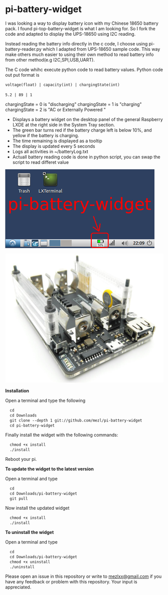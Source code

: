# pi-battery-widget

I was looking a way to display battery icon with my Chinese 18650 battery pack.
I found pi-top-battery-widget is what I am looking for. So I fork the code and adapted to display
the UPS-18650 using I2C reading.

Instead reading the battery info directly in the c code, I choose using pi-battery-reader.py which I 
adapted from UPS-18650 sample code. This way make others much easier to using their own method to read 
battery info from other method(e.g I2C,SPI,USB,UART).

The C code whihc execute python code to read battery values.
Python code out put format is 
```
voltage(float) | capacity(int) | chargingState(int) 

5.2 | 89 | 1
```
chargingState = 0 is "discharging"
chargingState = 1 is "charging"
chargingState = 2 is "AC or Externally Powered "
 

- Displays a battery widget on the desktop panel of the general Raspberry LXDE at the right side
in the System Tray section.
- The green bar turns red if the battery charge left is below 10%, and yellow if the
battery is charging.
- The time remaining is displayed as a tooltip
- The display is updated every 5 seconds
- Logs all activities in ~/batteryLog.txt
- Actuall battery reading code is done in python script, you can swap the script to read differet value

![Alt text](icon.png?raw=true "panel with battery widget")

![Alt text](UPS-18650.png?raw=true "Chinese 18650 battery Pi UPS")



**Installation**

Open a terminal and type the following

```
  cd
  cd Downloads
  git clone --depth 1 git://github.com/mezl/pi-battery-widget
  cd pi-battery-widget
```

Finally install the widget with the following commands:
```
  chmod +x install
  ./install 
```

Reboot your pi.


**To update the widget to the latest version**

Open a terminal and type

```
  cd
  cd Downloads/pi-battery-widget
  git pull
```
Now install the updated widget
```
  chmod +x install
  ./install
```


**To uninstall the widget**

Open a terminal and type

```
  cd
  cd Downloads/pi-battery-widget
  chmod +x uninstall
  ./uninstall
```

Please open an issue in this repository or write to mezlxx@gmail.com if you have any feedback
or problem with this repository. Your input is appreciated.
